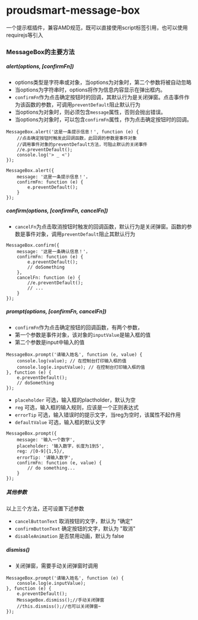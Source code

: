# proudsmart-message-box #
一个提示框插件，兼容AMD规范，既可以直接使用script标签引用，也可以使用requirejs等引入

### MessageBox的主要方法 ###

##### alert(options, [confirmFn]) #####

* options类型是字符串或对象，当options为对象时，第二个参数将被自动忽略
* 当options为字符串时，options将作为信息内容显示在弹出框内。
* `confirmFn`作为点击确定按钮时的回调，其默认行为是关闭弹窗。点击事件作为该函数的参数，可调用`preventDefault`阻止默认行为
* 当options为对象时，则必须包含`message`属性，否则会抛出错误。
* 当options为对象时，可以包含`confirmFn`属性，作为点击确定按钮时的回调。

```
MessageBox.alert('这是一条提示信息！', function (e) {
    //点击确定按钮时触发此回调函数，此回调的参数是事件对象
    //调用事件对象的preventDefault方法，可阻止默认的关闭事件
    //e.preventDefault();
    console.log('> _ <')
});
```
```
MessageBox.alert({
    message: '这是一条提示信息！'，
    confirmFn: function (e) {
        e.preventDefault();
    }
});
```


##### confirm(options, [confirmFn, cancelFn]) #####
* `cancelFn`为点击取消按钮时触发的回调函数，默认行为是关闭弹窗。函数的参数是事件对象，调用`preventDefault`阻止其默认行为
```
MessageBox.confirm({
    message: '这是一条确认信息！'，
    confirmFn: function (e) {
        e.preventDefault();
        // doSomething
    },
    cancelFn: function (e) {
        //e.preventDefault();
        // ...
    }
});
```

##### prompt(options, [confirmFn, cancelFn]) #####
* `confirmFn`作为点击确定按钮的回调函数，有两个参数，
* 第一个参数是事件对象，该对象的`inputValue`是输入框的值
* 第二个参数是input中输入的值
```
MessageBox.prompt('请输入姓名', function (e, value) {
    console.log(value); // 在控制台打印输入框的值
    console.log(e.inputValue); // 在控制台打印输入框的值
}, function (e) {
    e.preventDefault();
    // doSomething
});
```
* `placeholder` 可选，输入框的plactholder，默认为空
* `reg` 可选，输入框的输入规则，应该是一个正则表达式
* `errorTip` 可选，输入错误时的提示文字，当reg为空时，该属性不起作用
* `defaultValue` 可选，输入框的默认文字
```
MessageBox.prompt({
    message: '输入一个数字',
    placeholder: '输入数字，长度为1到5',
    reg: /[0-9]{1,5}/,
    errorTip: '请输入数字',
    confirmFn: function (e, value) {
        // do something...
    }
});
```
##### 其他参数 ####
以上三个方法，还可设置下述参数
* `cancelButtonText` 取消按钮的文字，默认为 "确定"
* `confirmButtonText` 确定按钮的文字，默认为 "取消"
* `disableAnimation` 是否禁用动画，默认为 false

##### dismiss() #####
* 关闭弹窗，需要手动关闭弹窗时调用
```
MessageBox.prompt('请输入姓名', function (e) {
    console.log(e.inputValue);
}, function (e) {
    e.preventDefault();
    MessageBox.dismiss();//手动关闭弹窗
    //this.dismiss();//也可以关闭弹窗~
});
```
